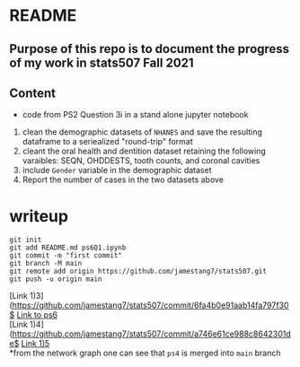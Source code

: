 # README
## Purpose of this repo is to document the progress of my work in stats507 Fall 2021

## Content
- code from PS2 Question 3i in a stand alone jupyter notebook
1. clean the demographic datasets of `NHANES` and save the resulting dataframe to a seriealized "round-trip" format
2. cleant the oral health and dentition dataset retaining the following varaibles: SEQN, OHDDESTS, tooth counts, and coronal cavities
3. include `Gender` variable in the demographic dataset
4. Report the number of cases in the two datasets above

# writeup
`git init` <br>
`git add README.md ps6Q1.ipynb` <br>
`git commit -m "first commit"`<br>
`git branch -M main`<br>
`git remote add origin https://github.com/jamestang7/stats507.git` <br>
`git push -u origin main`<br>

[Link 1)3](https://github.com/jamestang7/stats507/commit/6fa4b0e91aab14fa797f30$
[Link to ps6](https://jbhender.github.io/Stats507/F21/ps/ps6.html) <br>
[Link 1)4](https://github.com/jamestang7/stats507/commit/a746e61ce988c8642301de$
[Link 1)5](https://github.com/jamestang7/stats507/network)<br>
*from the network graph one can see that `ps4` is merged into `main` branch

